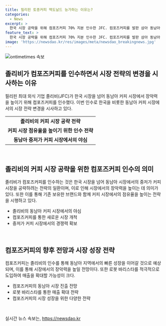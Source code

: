 ```yaml
---
title: 필리핀 토종커피 맥도날드 능가하는 이유는?
categories:
  - News
excerpt: >
  한국 시장 공략을 위해 컴포즈커피 70% 지분 인수한 JFC. 컴포즈커피를 발판 삼아 동남아 커피 시장 공략하려는 굳은 포부. JFC는 세계 5대 외식기업을 목표로 새로운 브랜드 대신 인수전략을 취하며, 컴포즈커피 인수로 한국과 동남아 시장 공략을 추진할 예정. 컴포즈커피는 영업이익률 41%로 알짜 회사로 꼽히며, JFC는 이를 통해 중저가 커피 시장 점유율을 높일 계획. 또한 JFC는 로봇 바리스타를 도입해 매출을 증가시키는 방안을 모색중. JFC의 한국 진출 가능성도 언급되나, 경쟁력 있는 한국 버거 시장 진입은 쉽지 않을 것으로 전망.
feature_text: >
  한국 시장 공략을 위해 컴포즈커피 70% 지분 인수한 JFC. 컴포즈커피를 발판 삼아 동남아 커피 시장 공략하려는 굳은 포부. JFC는 세계 5대 외식기업을 목표로 새로운 브랜드 대신 인수전략을 취하며, 컴포즈커피 인수로 한국과 동남아 시장 공략을 추진할 예정. 컴포즈커피는 영업이익률 41%로 알짜 회사로 꼽히며, JFC는 이를 통해 중저가 커피 시장 점유율을 높일 계획. 또한 JFC는 로봇 바리스타를 도입해 매출을 증가시키는 방안을 모색중. JFC의 한국 진출 가능성도 언급되나, 경쟁력 있는 한국 버거 시장 진입은 쉽지 않을 것으로 전망.
image: 'https://newsdao.kr/res/images/meta/newsdao_breakingnews.jpg'
---
```


<p><img src="https://newsdao.kr/res/images/meta/newsdao_breakingnews.jpg" alt="ontimetimes 속보" /></p>

<h2 data-ke-size="size26">졸리비가 컴포즈커피를 인수하면서 시장 전략의 변경을 시사하는 이유</h2>

<p data-ke-size="size16">필리핀 최대 외식 기업 졸리비(JFC)가 한국 시장을 넘어 동남아 커피 시장에서 장악력을 높이기 위해 컴포즈커피를 인수했다. 이번 인수로 한국을 비롯한 동남아 커피 시장에서의 시장 전략 변경을 시사하고 있다.</p>

<table>
  <tr>
    <td style="text-align: center; height: 17px;"><b>졸리비의 커피 시장 공략 전략</b></td>
  </tr>
  <tr>
    <td style="text-align: center; height: 17px;"><b>커피 시장 점유율을 높이기 위한 인수 전략</b></td>
  </tr>
  <tr>
    <td style="text-align: center; height: 17px;"><b>동남아 중저가 커피 시장에서의 야심</b></td>
  </tr>
</table>

<p data-ke-size="size16">&nbsp;</p>

<h2 data-ke-size="size26">졸리비의 커피 시장 공략을 위한 컴포즈커피 인수의 의미</h2>

<p data-ke-size="size16">졸리비가 컴포즈커피를 인수하는 것은 한국 시장을 넘어 동남아 시장에서의 중저가 커피 시장을 공략하려는 전략의 일환이며, 이로 인해 시장에서의 장악력을 높이는 데 의미가 있다. 또한 이를 통해 기존 보유한 브랜드와 함께 커피 시장에서의 점유율을 높이는 전략을 시행하고 있다.</p>

<ul>
  <li>졸리비의 동남아 커피 시장에서의 야심</li>
  <li>컴포즈커피를 통한 새로운 시장 개척</li>
  <li>중저가 커피 시장에서의 경쟁력 확보</li>
</ul>

<p data-ke-size="size16">&nbsp;</p>

<h2 data-ke-size="size26">컴포즈커피의 향후 전망과 시장 성장 전략</h2>

<p data-ke-size="size16">컴포즈커피는 졸리비의 인수를 통해 동남아 지역에서의 빠른 성장을 이어갈 것으로 예상되며, 이를 통해 시장에서의 장악력을 높일 전망이다. 또한 로봇 바리스타를 적극적으로 도입하여 매출을 확대할 가능성이 크다.</p>

<ul>
  <li>컴포즈커피의 동남아 시장 진출 전망</li>
  <li>로봇 바리스타를 통한 매출 확대 전략</li>
  <li>컴포즈커피의 시장 성장을 위한 다양한 전략</li>
</ul>

<p data-ke-size="size16">&nbsp;</p>
실시간 뉴스 속보는, <a href="https://newsdao.kr" rel="dofollow">https://newsdao.kr</a>


